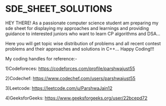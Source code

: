 # SDE_SHEET_SOLUTIONS
HEY THERE!
As a passionate computer science student am preparing my sde sheet for displaying my approaches and learnings and providing guidance to interested juniors who want to learn CP algorithms and DSA...

Here you will get topic wise distribution of problems and all recent contest problems and their approaches and solutions in C++... Happy Coding!!!

My coding handles for reference:-

1)Codeforeces: https://codeforces.com/profile/parshwajust55

2)Codechef: https://www.codechef.com/users/parshwajust55

3)Leetcode: https://leetcode.com/u/ParshwaJain12

4)GeeksforGeeks: https://www.geeksforgeeks.org/user/22bcepd72
   
